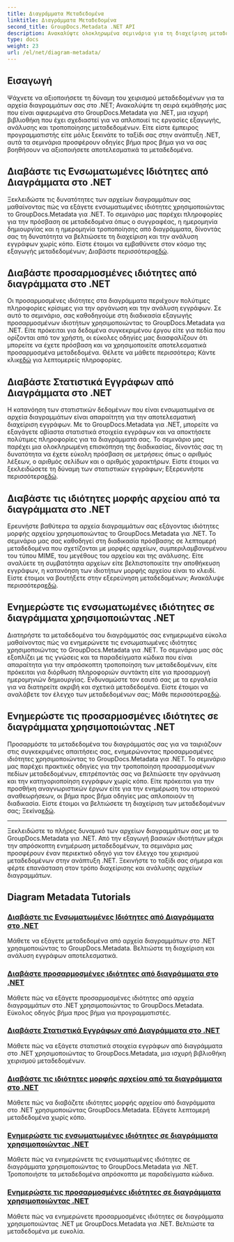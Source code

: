 ```yaml
---
title: Διαγράμματα Μεταδεδομένα
linktitle: Διαγράμματα Μεταδεδομένα
second_title: GroupDocs.Metadata .NET API
description: Ανακαλύψτε ολοκληρωμένα σεμινάρια για τη διαχείριση μεταδεδομένων διαγραμμάτων με το GroupDocs.Metadata για .NET. Εξαγωγή, ενημέρωση και ανάλυση ιδιοτήτων χωρίς κόπο.
type: docs
weight: 23
url: /el/net/diagram-metadata/
---
```

## Εισαγωγή

Ψάχνετε να αξιοποιήσετε τη δύναμη του χειρισμού μεταδεδομένων για τα αρχεία διαγραμμάτων σας στο .NET; Ανακαλύψτε τη σειρά εκμάθησής μας που είναι αφιερωμένα στο GroupDocs.Metadata για .NET, μια ισχυρή βιβλιοθήκη που έχει σχεδιαστεί για να απλοποιεί τις εργασίες εξαγωγής, ανάλυσης και τροποποίησης μεταδεδομένων. Είτε είστε έμπειρος προγραμματιστής είτε μόλις ξεκινάτε το ταξίδι σας στην ανάπτυξη .NET, αυτά τα σεμινάρια προσφέρουν οδηγίες βήμα προς βήμα για να σας βοηθήσουν να αξιοποιήσετε αποτελεσματικά τα μεταδεδομένα.

## Διαβάστε τις Ενσωματωμένες Ιδιότητες από Διαγράμματα στο .NET

 Ξεκλειδώστε τις δυνατότητες των αρχείων διαγραμμάτων σας μαθαίνοντας πώς να εξάγετε ενσωματωμένες ιδιότητες χρησιμοποιώντας το GroupDocs.Metadata για .NET. Το σεμινάριο μας παρέχει πληροφορίες για την πρόσβαση σε μεταδεδομένα όπως ο συγγραφέας, η ημερομηνία δημιουργίας και η ημερομηνία τροποποίησης από διαγράμματα, δίνοντάς σας τη δυνατότητα να βελτιώσετε τη διαχείριση και την ανάλυση εγγράφων χωρίς κόπο. Είστε έτοιμοι να εμβαθύνετε στον κόσμο της εξαγωγής μεταδεδομένων; Διαβάστε περισσότερα[εδώ](./read-built-in-properties-diagrams/).

## Διαβάστε προσαρμοσμένες ιδιότητες από διαγράμματα στο .NET

Οι προσαρμοσμένες ιδιότητες στα διαγράμματα περιέχουν πολύτιμες πληροφορίες κρίσιμες για την οργάνωση και την ανάλυση εγγράφων. Σε αυτό το σεμινάριο, σας καθοδηγούμε στη διαδικασία εξαγωγής προσαρμοσμένων ιδιοτήτων χρησιμοποιώντας το GroupDocs.Metadata για .NET. Είτε πρόκειται για δεδομένα συγκεκριμένου έργου είτε για πεδία που ορίζονται από τον χρήστη, οι εύκολες οδηγίες μας διασφαλίζουν ότι μπορείτε να έχετε πρόσβαση και να χρησιμοποιείτε αποτελεσματικά προσαρμοσμένα μεταδεδομένα. Θέλετε να μάθετε περισσότερα; Κάντε κλικ[εδώ](./read-custom-properties-diagrams/) για λεπτομερείς πληροφορίες.

## Διαβάστε Στατιστικά Εγγράφων από Διαγράμματα στο .NET

 Η κατανόηση των στατιστικών δεδομένων που είναι ενσωματωμένα σε αρχεία διαγραμμάτων είναι απαραίτητη για την αποτελεσματική διαχείριση εγγράφων. Με το GroupDocs.Metadata για .NET, μπορείτε να εξαγάγετε αβίαστα στατιστικά στοιχεία εγγράφων και να αποκτήσετε πολύτιμες πληροφορίες για τα διαγράμματά σας. Το σεμινάριο μας παρέχει μια ολοκληρωμένη επισκόπηση της διαδικασίας, δίνοντάς σας τη δυνατότητα να έχετε εύκολη πρόσβαση σε μετρήσεις όπως ο αριθμός λέξεων, ο αριθμός σελίδων και ο αριθμός χαρακτήρων. Είστε έτοιμοι να ξεκλειδώσετε τη δύναμη των στατιστικών εγγράφων; Εξερευνήστε περισσότερα[εδώ](./read-document-statistics-diagrams/).

## Διαβάστε τις ιδιότητες μορφής αρχείου από τα διαγράμματα στο .NET

Ερευνήστε βαθύτερα τα αρχεία διαγραμμάτων σας εξάγοντας ιδιότητες μορφής αρχείου χρησιμοποιώντας το GroupDocs.Metadata για .NET. Το σεμινάριο μας σας καθοδηγεί στη διαδικασία πρόσβασης σε λεπτομερή μεταδεδομένα που σχετίζονται με μορφές αρχείων, συμπεριλαμβανομένου του τύπου MIME, του μεγέθους του αρχείου και της ανάλυσης. Είτε αναλύετε τη συμβατότητα αρχείων είτε βελτιστοποιείτε την αποθήκευση εγγράφων, η κατανόηση των ιδιοτήτων μορφής αρχείου είναι το κλειδί. Είστε έτοιμοι να βουτήξετε στην εξερεύνηση μεταδεδομένων; Ανακάλυψε περισσότερα[εδώ](./read-file-format-properties-diagrams/).

## Ενημερώστε τις ενσωματωμένες ιδιότητες σε διαγράμματα χρησιμοποιώντας .NET

 Διατηρήστε τα μεταδεδομένα του διαγράμματός σας ενημερωμένα εύκολα μαθαίνοντας πώς να ενημερώνετε τις ενσωματωμένες ιδιότητες χρησιμοποιώντας το GroupDocs.Metadata για .NET. Το σεμινάριο μας σάς εξοπλίζει με τις γνώσεις και τα παραδείγματα κώδικα που είναι απαραίτητα για την απρόσκοπτη τροποποίηση των μεταδεδομένων, είτε πρόκειται για διόρθωση πληροφοριών συντάκτη είτε για προσαρμογή ημερομηνιών δημιουργίας. Ενδυναμώστε τον εαυτό σας με τα εργαλεία για να διατηρείτε ακριβή και σχετικά μεταδεδομένα. Είστε έτοιμοι να αναλάβετε τον έλεγχο των μεταδεδομένων σας; Μάθε περισσότερα[εδώ](./update-built-in-properties-diagrams/).

## Ενημερώστε τις προσαρμοσμένες ιδιότητες σε διαγράμματα χρησιμοποιώντας .NET

Προσαρμόστε τα μεταδεδομένα του διαγράμματός σας για να ταιριάζουν στις συγκεκριμένες απαιτήσεις σας, ενημερώνοντας προσαρμοσμένες ιδιότητες χρησιμοποιώντας το GroupDocs.Metadata για .NET. Το σεμινάριο μας παρέχει πρακτικές οδηγίες για την τροποποίηση προσαρμοσμένων πεδίων μεταδεδομένων, επιτρέποντάς σας να βελτιώσετε την οργάνωση και την κατηγοριοποίηση εγγράφων χωρίς κόπο. Είτε πρόκειται για την προσθήκη αναγνωριστικών έργων είτε για την ενημέρωση του ιστορικού αναθεωρήσεων, οι βήμα προς βήμα οδηγίες μας απλοποιούν τη διαδικασία. Είστε έτοιμοι να βελτιώσετε τη διαχείριση των μεταδεδομένων σας; Ξεκίνα[εδώ](./update-custom-properties-diagrams/).

----

Ξεκλειδώστε το πλήρες δυναμικό των αρχείων διαγραμμάτων σας με το GroupDocs.Metadata για .NET. Από την εξαγωγή βασικών ιδιοτήτων μέχρι την απρόσκοπτη ενημέρωση μεταδεδομένων, τα σεμινάρια μας προσφέρουν έναν περιεκτικό οδηγό για τον έλεγχο του χειρισμού μεταδεδομένων στην ανάπτυξη .NET. Ξεκινήστε το ταξίδι σας σήμερα και φέρτε επανάσταση στον τρόπο διαχείρισης και ανάλυσης αρχείων διαγραμμάτων.
## Diagram Metadata Tutorials
### [Διαβάστε τις Ενσωματωμένες Ιδιότητες από Διαγράμματα στο .NET](./read-built-in-properties-diagrams/)
Μάθετε να εξάγετε μεταδεδομένα από αρχεία διαγραμμάτων στο .NET χρησιμοποιώντας το GroupDocs.Metadata. Βελτιώστε τη διαχείριση και ανάλυση εγγράφων αποτελεσματικά.
### [Διαβάστε προσαρμοσμένες ιδιότητες από διαγράμματα στο .NET](./read-custom-properties-diagrams/)
Μάθετε πώς να εξάγετε προσαρμοσμένες ιδιότητες από αρχεία διαγραμμάτων στο .NET χρησιμοποιώντας το GroupDocs.Metadata. Εύκολος οδηγός βήμα προς βήμα για προγραμματιστές.
### [Διαβάστε Στατιστικά Εγγράφων από Διαγράμματα στο .NET](./read-document-statistics-diagrams/)
Μάθετε πώς να εξάγετε στατιστικά στοιχεία εγγράφων από διαγράμματα στο .NET χρησιμοποιώντας το GroupDocs.Metadata, μια ισχυρή βιβλιοθήκη χειρισμού μεταδεδομένων.
### [Διαβάστε τις ιδιότητες μορφής αρχείου από τα διαγράμματα στο .NET](./read-file-format-properties-diagrams/)
Μάθετε πώς να διαβάζετε ιδιότητες μορφής αρχείου από διαγράμματα στο .NET χρησιμοποιώντας GroupDocs.Metadata. Εξάγετε λεπτομερή μεταδεδομένα χωρίς κόπο.
### [Ενημερώστε τις ενσωματωμένες ιδιότητες σε διαγράμματα χρησιμοποιώντας .NET](./update-built-in-properties-diagrams/)
Μάθετε πώς να ενημερώνετε τις ενσωματωμένες ιδιότητες σε διαγράμματα χρησιμοποιώντας το GroupDocs.Metadata για .NET. Τροποποιήστε τα μεταδεδομένα απρόσκοπτα με παραδείγματα κώδικα.
### [Ενημερώστε τις προσαρμοσμένες ιδιότητες σε διαγράμματα χρησιμοποιώντας .NET](./update-custom-properties-diagrams/)
Μάθετε πώς να ενημερώνετε προσαρμοσμένες ιδιότητες σε διαγράμματα χρησιμοποιώντας .NET με GroupDocs.Metadata για .NET. Βελτιώστε τα μεταδεδομένα με ευκολία.